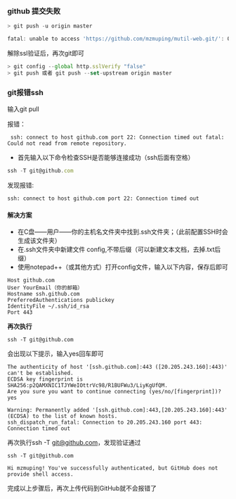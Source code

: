 ### github 提交失败
```js
> git push -u origin master

fatal: unable to access 'https://github.com/mzmuping/mutil-web.git/': OpenSSL SSL_read: Connection was reset, errno 10054
```
解除ssl验证后，再次git即可

```js
> git config --global http.sslVerify "false"
> git push 或者 git push --set-upstream origin master
```
###  git报错ssh

输入git pull

报错：

```
 ssh: connect to host github.com port 22: Connection timed out fatal: Could not read from remote repository.
```

- 首先输入以下命令检查SSH是否能够连接成功（ssh后面有空格）

```js
ssh -T git@github.com
```
发现报错:

```
ssh: connect to host github.com port 22: Connection timed out
```

####  解决方案

- 在C盘——用户——你的主机名文件夹中找到.ssh文件夹；（此前配置SSH时会生成该文件夹）
- 在.ssh文件夹中新建文件 config,不带后缀（可以新建文本文档，去掉.txt后缀）
- 使用notepad++（或其他方式）打开config文件，输入以下内容，保存后即可

```
Host github.com
User YourEmail（你的邮箱）
Hostname ssh.github.com
PreferredAuthentications publickey
IdentityFile ~/.ssh/id_rsa
Port 443
```

**再次执行**
```
ssh -T git@github.com
```
会出现以下提示，输入yes回车即可
```
The authenticity of host '[ssh.github.com]:443 ([20.205.243.160]:443)' can't be established.
ECDSA key fingerprint is SHA256:p2QAMXNIC1TJYWeIOttrVc98/R1BUFWu3/LiyKgUfQM.
Are you sure you want to continue connecting (yes/no/[fingerprint])?yes

Warning: Permanently added '[ssh.github.com]:443,[20.205.243.160]:443' (ECDSA) to the list of known hosts.
ssh_dispatch_run_fatal: Connection to 20.205.243.160 port 443: Connection timed out
```

再次执行ssh -T git@github.com，发现验证通过
```
ssh -T git@github.com
```
```
Hi mzmuping! You've successfully authenticated, but GitHub does not provide shell access.
```
完成以上步骤后，再次上传代码到GitHub就不会报错了
